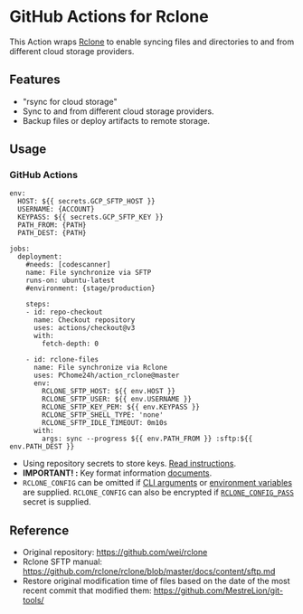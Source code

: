 # GitHub Actions for Rclone

This Action wraps [Rclone](https://rclone.org) to enable syncing files and directories to and from different cloud storage providers.


## Features
 * "rsync for cloud storage"
 * Sync to and from different cloud storage providers.
 * Backup files or deploy artifacts to remote storage.


## Usage

### GitHub Actions
```
env:
  HOST: ${{ secrets.GCP_SFTP_HOST }}
  USERNAME: {ACCOUNT}
  KEYPASS: ${{ secrets.GCP_SFTP_KEY }}
  PATH_FROM: {PATH}
  PATH_DEST: {PATH}

jobs:
  deployment:
    #needs: [codescanner]
    name: File synchronize via SFTP
    runs-on: ubuntu-latest
    #environment: {stage/production}

    steps:
    - id: repo-checkout
      name: Checkout repository
      uses: actions/checkout@v3
      with:
        fetch-depth: 0

    - id: rclone-files
      name: File synchronize via Rclone
      uses: PChome24h/action_rclone@master
      env:
        RCLONE_SFTP_HOST: ${{ env.HOST }}
        RCLONE_SFTP_USER: ${{ env.USERNAME }}
        RCLONE_SFTP_KEY_PEM: ${{ env.KEYPASS }}
        RCLONE_SFTP_SHELL_TYPE: 'none'
        RCLONE_SFTP_IDLE_TIMEOUT: 0m10s
      with:
        args: sync --progress ${{ env.PATH_FROM }} :sftp:${{ env.PATH_DEST }}
```
* Using repository secrets to store keys. [Read instructions](https://docs.github.com/en/actions/security-guides/encrypted-secrets#creating-encrypted-secrets-for-a-repository).
* **IMPORTANT! :** Key format information [documents](https://github.com/rclone/rclone/blob/master/docs/content/sftp.md#ssh-authentication).
* `RCLONE_CONFIG` can be omitted if [CLI arguments](https://rclone.org/flags/#backend-flags) or [environment variables](https://rclone.org/docs/#environment-variables) are supplied. `RCLONE_CONFIG` can also be encrypted if [`RCLONE_CONFIG_PASS`](https://rclone.org/docs/#configuration-encryption) secret is supplied.

## Reference
* Original repository: https://github.com/wei/rclone
* Rclone SFTP manual: https://github.com/rclone/rclone/blob/master/docs/content/sftp.md
* Restore original modification time of files based on the date of the most recent commit that modified them: https://github.com/MestreLion/git-tools/
